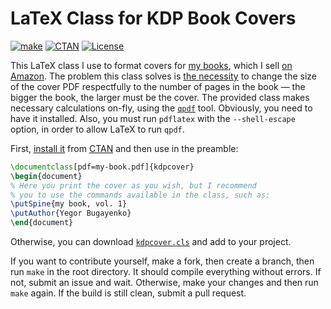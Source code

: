 # LaTeX Class for KDP Book Covers

[![make](https://github.com/yegor256/kdpcover/actions/workflows/l3build.yml/badge.svg)](https://github.com/yegor256/kdpcover/actions/workflows/l3build.yml)
[![CTAN](https://img.shields.io/ctan/v/kdpcover)](https://ctan.org/pkg/kdpcover)
[![License](https://img.shields.io/badge/license-MIT-green.svg)](https://github.com/yegor256/kdpcover/blob/master/LICENSE.txt)

This LaTeX class I use to format covers for
[my books](https://www.yegor256.com/books.html),
which I sell [on Amazon](https://www.amazon.com/Yegor-Bugayenko/e/B01AM1QMDK).
The problem this class solves is
[the necessity](https://kdp.amazon.com/en_US/help/topic/G201953020)
to change the size of the cover PDF respectfully
to the number of pages in the book — the bigger
the book, the larger must be the cover. The provided class makes necessary
calculations on-fly, using the [`qpdf`](http://qpdf.sourceforge.net/) tool.
Obviously,
you need to have it installed. Also, you must
run `pdflatex` with the `--shell-escape` option,
in order to allow LaTeX to run `qpdf`.

First,
[install it](https://en.wikibooks.org/wiki/LaTeX/Installing_Extra_Packages)
from [CTAN](https://ctan.org/pkg/kdpcover)
and then use in the preamble:

```tex
\documentclass[pdf=my-book.pdf]{kdpcover}
\begin{document}
% Here you print the cover as you wish, but I recommend
% you to use the commands available in the class, such as:
\putSpine{my book, vol. 1}
\putAuthor{Yegor Bugayenko}
\end{document}
```

Otherwise, you can download
[`kdpcover.cls`](https://yegor256.github.io/kdpcover/kdpcover.cls) and
add to your project.

If you want to contribute yourself, make a fork, then create a branch,
then run `make` in the root directory.
It should compile everything without errors. If not, submit an issue and wait.
Otherwise, make your changes and then run `make` again. If the build is
still clean, submit a pull request.
